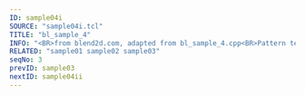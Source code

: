 ```yaml
---
ID: sample04i
SOURCE: "sample04i.tcl"
TITLE: "bl_sample_4"
INFO: "<BR>from blend2d.com, adapted from bl_sample_4.cpp<BR>Pattern textures<BR>Rotation<BR>Animation"
RELATED: "sample01 sample02 sample03"
seqNo: 3
prevID: sample03
nextID: sample04ii
---
```

